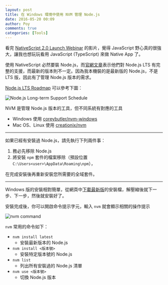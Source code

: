 ```yaml
---
layout: post
title: 在 Windows 環境中使用 NVM 管理 Node.js 
date: 2016-05-20 00:09
author: Poy
comments: true
categories: [Tools]
---
```

看完 [NativeScript 2.0 Launch Webinar](https://www.youtube.com/watch?v=efk_oeI58hc) 的影片，覺得 JavaScript 野心真的很強大，讓我也想玩玩看用 JavaScript (TypeScript) 來做 Native App 了。

使用 NativeScript 必然要裝 Node.js，而[官網文章](https://www.nativescript.org/blog/details/which-versions-of-node.js-should-you-use-today)表示他們對 Node.js LTS 有完整的支援，而最新的版本則不一定。因為我本機裝的是最新版的 Node.js，不是 LTS 版，因此有了管理 Node.js 版本的需求。

[Node.js LTS Roadmap](https://github.com/nodejs/LTS) 可以參考下圖：

![Node.js Long-term Support Schedule](http://i.imgur.com/8LJ41al.png)

NVM 是管理 Node.js 版本的工具，但不同系統有對應的工具

* Windows 使用 [coreybutler/nvm-windows](https://github.com/coreybutler/nvm-windows)
* Mac OS、Linux 使用 [creationix/nvm](https://github.com/creationix/nvm)

----------

如果已經有安裝過 Node.js，請先執行下列兩件事：

1. 務必先移除 Node.js
2. 將安裝 `npm` 套件的檔案移除（預設位置 `C:\Users<user>\AppData\Roaming\npm`），

在完成安裝後再重新安裝您所需要的全域套件。

----------

Windows 版的安裝相對簡單，從網頁中[下載最新版](https://github.com/coreybutler/nvm-windows/releases)的安裝檔，解壓縮後就下一步、下一步，然後就安裝好了。

安裝完成後，你可以開啟命令提示字元，輸入 `nvm` 就會顯示相關的操作提示

![nvm command](http://i.imgur.com/Q3qDYFJ.png)

`nvm` 常用的命令如下：

* `nvm install latest`
	* 安裝最新版本的 Node.js
* `nvm install <版本號>`
	* 安裝特定版本號的 Node.js
* `nvm list`
	* 列出所有安裝過的 Node.js 清單
* `nvm use <版本號>`
	* 切換 Node.js 版本

